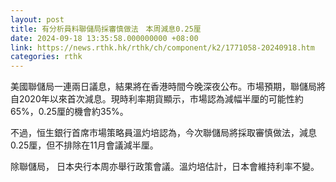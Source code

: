 ```yaml
---
layout: post
title: 有分析員料聯儲局採審慎做法　本周減息0.25厘
date: 2024-09-18 13:35:58.000000000 +08:00
link: https://news.rthk.hk/rthk/ch/component/k2/1771058-20240918.htm
categories: rthk
---
```


美國聯儲局一連兩日議息，結果將在香港時間今晚深夜公布。市場預期，聯儲局將自2020年以來首次減息。現時利率期貨顯示，市場認為減幅半厘的可能性約65%，0.25厘的機會約35%。

不過，恒生銀行首席市場策略員溫灼培認為，今次聯儲局將採取審慎做法，減息0.25厘，但不排除在11月會議減半厘。

除聯儲局， 日本央行本周亦舉行政策會議。溫灼培估計，日本會維持利率不變。
